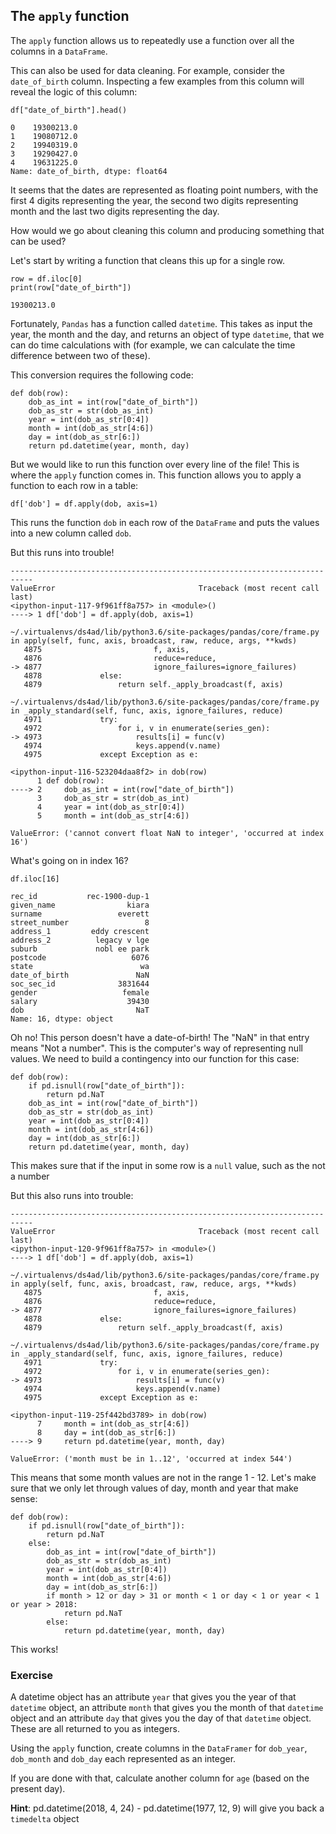 ## The `apply` function

The `apply` function allows us to repeatedly use a function over all the columns in a `DataFrame`. 

This can also be used for data cleaning. For example, consider the `date_of_birth` column. 
Inspecting a few examples from this column will reveal the logic of this column: 

```
df["date_of_birth"].head()
```
```
0    19300213.0
1    19080712.0
2    19940319.0
3    19290427.0
4    19631225.0
Name: date_of_birth, dtype: float64
```

It seems that the dates are represented as floating point numbers, with the first 4 digits representing the year, the second two digits representing month and the last two digits representing the day.

How would we go about cleaning this column and producing something that can be used?   

Let's start by writing a function that cleans this up for a single row. 

```
row = df.iloc[0]
print(row["date_of_birth"])
```
```
19300213.0
```

Fortunately, `Pandas` has a function called `datetime`. This takes as input the year, the month and the day, and returns an object of type `datetime`, that we can do time calculations with (for example, we can calculate the time difference between two of these).

This conversion requires the following code:

```
def dob(row):
    dob_as_int = int(row["date_of_birth"])
    dob_as_str = str(dob_as_int)
    year = int(dob_as_str[0:4])
    month = int(dob_as_str[4:6])
    day = int(dob_as_str[6:])
    return pd.datetime(year, month, day)
```

But we would like to run this function over every line of the file! This is where the `apply` 
function comes in. This function allows you to apply a function to each row in a table: 

```
df['dob'] = df.apply(dob, axis=1)
```

This runs the function `dob` in each row of the `DataFrame` and puts the values into a new column called `dob`. 

But this runs into trouble! 

```
---------------------------------------------------------------------------
ValueError                                Traceback (most recent call last)
<ipython-input-117-9f961ff8a757> in <module>()
----> 1 df['dob'] = df.apply(dob, axis=1)

~/.virtualenvs/ds4ad/lib/python3.6/site-packages/pandas/core/frame.py in apply(self, func, axis, broadcast, raw, reduce, args, **kwds)
   4875                         f, axis,
   4876                         reduce=reduce,
-> 4877                         ignore_failures=ignore_failures)
   4878             else:
   4879                 return self._apply_broadcast(f, axis)

~/.virtualenvs/ds4ad/lib/python3.6/site-packages/pandas/core/frame.py in _apply_standard(self, func, axis, ignore_failures, reduce)
   4971             try:
   4972                 for i, v in enumerate(series_gen):
-> 4973                     results[i] = func(v)
   4974                     keys.append(v.name)
   4975             except Exception as e:

<ipython-input-116-523204daa8f2> in dob(row)
      1 def dob(row):
----> 2     dob_as_int = int(row["date_of_birth"])
      3     dob_as_str = str(dob_as_int)
      4     year = int(dob_as_str[0:4])
      5     month = int(dob_as_str[4:6])

ValueError: ('cannot convert float NaN to integer', 'occurred at index 16')
```

What's going on in index 16? 

```
df.iloc[16]
```
```
rec_id           rec-1900-dup-1
given_name                kiara
surname                 everett
street_number                 8
address_1         eddy crescent
address_2          legacy v lge
suburb             nobl ee park
postcode                   6076
state                        wa
date_of_birth               NaN
soc_sec_id              3831644
gender                   female
salary                    39430
dob                         NaT
Name: 16, dtype: object
```

Oh no! This person doesn't have a date-of-birth! The "NaN" in that entry means "Not a number". This is the computer's way of representing null values. We need to build a contingency into our function for this case: 

```
def dob(row):
    if pd.isnull(row["date_of_birth"]):
        return pd.NaT
    dob_as_int = int(row["date_of_birth"])
    dob_as_str = str(dob_as_int)
    year = int(dob_as_str[0:4])
    month = int(dob_as_str[4:6])
    day = int(dob_as_str[6:])
    return pd.datetime(year, month, day)
```

This makes sure that if the input in some row is a `null` value, such as the not a number

But this also runs into trouble: 

```
---------------------------------------------------------------------------
ValueError                                Traceback (most recent call last)
<ipython-input-120-9f961ff8a757> in <module>()
----> 1 df['dob'] = df.apply(dob, axis=1)

~/.virtualenvs/ds4ad/lib/python3.6/site-packages/pandas/core/frame.py in apply(self, func, axis, broadcast, raw, reduce, args, **kwds)
   4875                         f, axis,
   4876                         reduce=reduce,
-> 4877                         ignore_failures=ignore_failures)
   4878             else:
   4879                 return self._apply_broadcast(f, axis)

~/.virtualenvs/ds4ad/lib/python3.6/site-packages/pandas/core/frame.py in _apply_standard(self, func, axis, ignore_failures, reduce)
   4971             try:
   4972                 for i, v in enumerate(series_gen):
-> 4973                     results[i] = func(v)
   4974                     keys.append(v.name)
   4975             except Exception as e:

<ipython-input-119-25f442bd3789> in dob(row)
      7     month = int(dob_as_str[4:6])
      8     day = int(dob_as_str[6:])
----> 9     return pd.datetime(year, month, day)

ValueError: ('month must be in 1..12', 'occurred at index 544')

```

This means that some month values are not in the range 1 - 12. Let's make sure that we only let through values of day, month and year that make sense:

```
def dob(row):
    if pd.isnull(row["date_of_birth"]):
        return pd.NaT
    else:
        dob_as_int = int(row["date_of_birth"])
        dob_as_str = str(dob_as_int)
        year = int(dob_as_str[0:4])
        month = int(dob_as_str[4:6])
        day = int(dob_as_str[6:])
        if month > 12 or day > 31 or month < 1 or day < 1 or year < 1 or year > 2018:
            return pd.NaT
        else:
            return pd.datetime(year, month, day)
```

This works!

### Exercise 

A datetime object has an attribute `year` that gives you the year of that `datetime` object, an attribute `month` that gives you the month of that `datetime` object and an attribute `day` that gives you the day of that `datetime` object. These are all returned to you as integers.

Using the `apply` function, create columns in the `DataFramer` for `dob_year`, `dob_month` and `dob_day` each represented as an integer. 

If you are done with that, calculate another column for `age` (based on the present day). 

**Hint**: pd.datetime(2018, 4, 24) - pd.datetime(1977, 12, 9) will give you back a `timedelta` object



